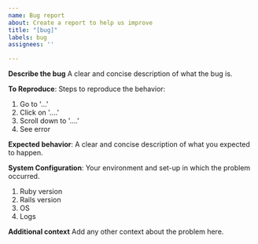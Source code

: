 ```yaml
---
name: Bug report
about: Create a report to help us improve
title: "[bug]"
labels: bug
assignees: ''

---
```


**Describe the bug**
A clear and concise description of what the bug is.

**To Reproduce**:
Steps to reproduce the behavior:
1. Go to '...'
2. Click on '....'
3. Scroll down to '....'
4. See error

**Expected behavior**:
A clear and concise description of what you expected to happen.

**System Configuration**: 
Your environment and set-up in which the problem occurred. 
1. Ruby version
2. Rails version
3. OS
4. Logs

**Additional context**
Add any other context about the problem here.
